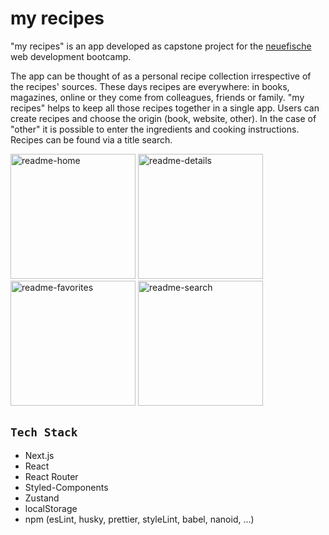 # my recipes

"my recipes" is an app developed as capstone project for the [neuefische](https://www.neuefische.de/) web development bootcamp.

The app can be thought of as a personal recipe collection irrespective of the recipes' sources. These days recipes are everywhere: in books, magazines, online or they come from colleagues, friends or family. "my recipes" helps to keep all those recipes together in a single app. Users can create recipes and choose the origin (book, website, other). In the case of "other" it is possible to enter the ingredients and cooking instructions. Recipes can be found via a title search.

<div>
<img width="200" alt="readme-home" src="https://user-images.githubusercontent.com/102022862/175832509-296164df-0668-4c92-8e46-e4e129a68f3c.png">
<img width="200" alt="readme-details" src="https://user-images.githubusercontent.com/102022862/175832513-3facdc87-884c-4686-bf05-7de297cb8d2f.png">
<img width="200" alt="readme-favorites" src="https://user-images.githubusercontent.com/102022862/175832514-7a977473-0b6c-497b-b417-93e6e9222e8c.png">
<img width="200" alt="readme-search" src="https://user-images.githubusercontent.com/102022862/175832598-ce3382fb-b65e-41fc-9349-e96d23d6404b.png">
</div>

## `Tech Stack`

- Next.js
- React
- React Router
- Styled-Components
- Zustand
- localStorage
- npm (esLint, husky, prettier, styleLint, babel, nanoid, ...)
